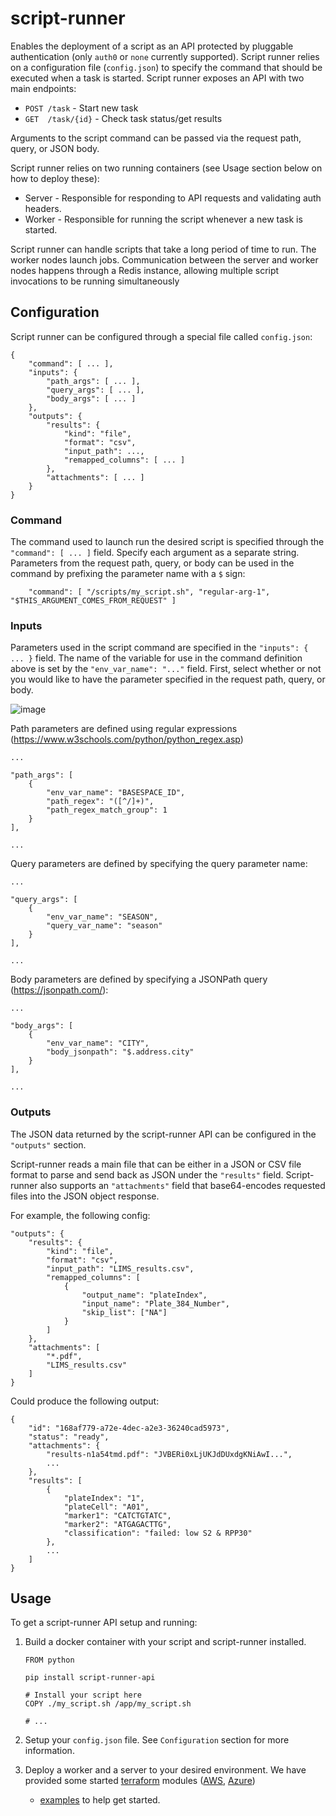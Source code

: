 # script-runner

Enables the deployment of a script as an API protected by pluggable authentication
(only `auth0` or `none` currently supported). Script runner relies on a configuration
file (`config.json`) to specify the command that should be executed when a task is
started. Script runner exposes an API with two main endpoints:

- `POST /task` - Start new task
- `GET  /task/{id}` - Check task status/get results

Arguments to the script command can be passed via the request path, query, or JSON
body.

Script runner relies on two running containers (see Usage section below on how to deploy these):

- Server - Responsible for responding to API requests and validating auth headers.
- Worker - Responsible for running the script whenever a new task is started.

Script runner can handle scripts that take a long period of time to run. The worker nodes launch jobs. 
Communication between the server and worker nodes happens through a Redis instance, allowing multiple script 
invocations to be running simultaneously


## Configuration

Script runner can be configured through a special file called `config.json`:

```
{
    "command": [ ... ],
    "inputs": {
        "path_args": [ ... ],
        "query_args": [ ... ],
        "body_args": [ ... ]
    },
    "outputs": {
        "results": {
            "kind": "file",
            "format": "csv",
            "input_path": ...,
            "remapped_columns": [ ... ]
        },
        "attachments": [ ... ]
    }
}
```

### Command

The command used to launch run the desired script is specified through the `"command": [ ... ]`
field. Specify each argument as a separate string. Parameters from the request path, query, or
body can be used in the command by prefixing the parameter name with a `$` sign:

```
    "command": [ "/scripts/my_script.sh", "regular-arg-1", "$THIS_ARGUMENT_COMES_FROM_REQUEST" ]
```

### Inputs

Parameters used in the script command are specified in the `"inputs": { ... }` field. The name of the
variable for use in the command definition above is set by the `"env_var_name": "..."` field. First,
select whether or not you would like to have the parameter specified in the request path, query, or body.

![image](https://user-images.githubusercontent.com/1199079/114761896-f417b300-9d15-11eb-9aa0-c498ae727eaa.png)

Path parameters are defined using regular expressions (https://www.w3schools.com/python/python_regex.asp)

```
...

"path_args": [
    {
        "env_var_name": "BASESPACE_ID",
        "path_regex": "([^/]+)",
        "path_regex_match_group": 1
    }
],

...
```

Query parameters are defined by specifying the query parameter name:

```
...

"query_args": [
    {
        "env_var_name": "SEASON",
        "query_var_name": "season"
    }
],

...
```

Body parameters are defined by specifying a JSONPath query (https://jsonpath.com/):

```
...

"body_args": [
    {
        "env_var_name": "CITY",
        "body_jsonpath": "$.address.city"
    }
],

...
```

### Outputs

The JSON data returned by the script-runner API can be configured in the `"outputs"` section.

Script-runner reads a main file that can be either in a JSON or CSV file format to parse and
send back as JSON under the `"results"` field. Script-runner also supports an `"attachments"`
field that base64-encodes requested files into the JSON object response.

For example, the following config:

```
"outputs": {
    "results": {
        "kind": "file",
        "format": "csv",
        "input_path": "LIMS_results.csv",
        "remapped_columns": [
            {
                "output_name": "plateIndex",
                "input_name": "Plate_384_Number",
                "skip_list": ["NA"]
            }
        ]
    },
    "attachments": [
        "*.pdf",
        "LIMS_results.csv"
    ]
}
```

Could produce the following output:

```
{
    "id": "168af779-a72e-4dec-a2e3-36240cad5973",
    "status": "ready",
    "attachments": {
        "results-n1a54tmd.pdf": "JVBERi0xLjUKJdDUxdgKNiAwI...",
        ...
    },
    "results": [
        {
            "plateIndex": "1",
            "plateCell": "A01",
            "marker1": "CATCTGTATC",
            "marker2": "ATGAGACTTG",
            "classification": "failed: low S2 & RPP30"
        },
        ...
    ]
}
```


## Usage

To get a script-runner API setup and running:

1. Build a docker container with your script and script-runner installed.

   ```
   FROM python
   
   pip install script-runner-api
   
   # Install your script here
   COPY ./my_script.sh /app/my_script.sh
   
   # ...
   ```
   
2. Setup your `config.json` file. See `Configuration` section for more information.
3. Deploy a worker and a server to your desired environment. We have provided some started
   [terraform](https://terraform.io/) modules
   ([AWS](https://github.com/lab-grid/terraform-aws-ecs-script-runner),
   [Azure](https://github.com/lab-grid/terraform-azurerm-container-instances-script-runner))
   + [examples](https://github.com/lab-grid/script-runner/tree/main/terraform) to help get started.
